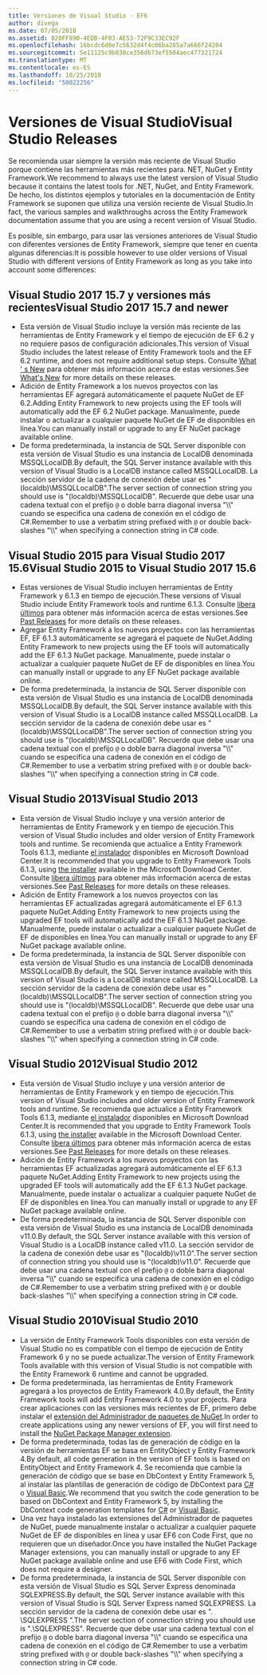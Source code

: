 ```yaml
---
title: Versiones de Visual Studio - EF6
author: divega
ms.date: 07/05/2018
ms.assetid: 028FF890-4EDB-4F03-AE53-72F9C33EC92F
ms.openlocfilehash: 16bcdc6d0e7c5632d4f4c06ba285a7a666f24204
ms.sourcegitcommit: 5e11125c9b838ce356d673ef5504aec477321724
ms.translationtype: MT
ms.contentlocale: es-ES
ms.lasthandoff: 10/25/2018
ms.locfileid: "50022256"
---
```

# <a name="visual-studio-releases"></a><span data-ttu-id="ecd64-102">Versiones de Visual Studio</span><span class="sxs-lookup"><span data-stu-id="ecd64-102">Visual Studio Releases</span></span>

<span data-ttu-id="ecd64-103">Se recomienda usar siempre la versión más reciente de Visual Studio porque contiene las herramientas más recientes para. NET, NuGet y Entity Framework.</span><span class="sxs-lookup"><span data-stu-id="ecd64-103">We recommend to always use the latest version of Visual Studio because it contains the latest tools for .NET, NuGet, and Entity Framework.</span></span>
<span data-ttu-id="ecd64-104">De hecho, los distintos ejemplos y tutoriales en la documentación de Entity Framework se suponen que utiliza una versión reciente de Visual Studio.</span><span class="sxs-lookup"><span data-stu-id="ecd64-104">In fact, the various samples and walkthroughs across the Entity Framework documentation assume that you are using a recent version of Visual Studio.</span></span>

<span data-ttu-id="ecd64-105">Es posible, sin embargo, para usar las versiones anteriores de Visual Studio con diferentes versiones de Entity Framework, siempre que tener en cuenta algunas diferencias:</span><span class="sxs-lookup"><span data-stu-id="ecd64-105">It is possible however to use older versions of Visual Studio with different versions of Entity Framework as long as you take into account some differences:</span></span>

## <a name="visual-studio-2017-157-and-newer"></a><span data-ttu-id="ecd64-106">Visual Studio 2017 15.7 y versiones más recientes</span><span class="sxs-lookup"><span data-stu-id="ecd64-106">Visual Studio 2017 15.7 and newer</span></span>

- <span data-ttu-id="ecd64-107">Esta versión de Visual Studio incluye la versión más reciente de las herramientas de Entity Framework y el tiempo de ejecución de EF 6.2 y no requiere pasos de configuración adicionales.</span><span class="sxs-lookup"><span data-stu-id="ecd64-107">This version of Visual Studio includes the latest release of Entity Framework tools and the EF 6.2 runtime, and does not require additional setup steps.</span></span>
<span data-ttu-id="ecd64-108">Consulte [What ' s New](~/ef6/what-is-new/index.md) para obtener más información acerca de estas versiones.</span><span class="sxs-lookup"><span data-stu-id="ecd64-108">See [What's New](~/ef6/what-is-new/index.md) for more details on these releases.</span></span>
- <span data-ttu-id="ecd64-109">Adición de Entity Framework a los nuevos proyectos con las herramientas EF agregará automáticamente el paquete NuGet de EF 6.2.</span><span class="sxs-lookup"><span data-stu-id="ecd64-109">Adding Entity Framework to new projects using the EF tools will automatically add the EF 6.2 NuGet package.</span></span>
<span data-ttu-id="ecd64-110">Manualmente, puede instalar o actualizar a cualquier paquete NuGet de EF de disponibles en línea.</span><span class="sxs-lookup"><span data-stu-id="ecd64-110">You can manually install or upgrade to any EF NuGet package available online.</span></span>
- <span data-ttu-id="ecd64-111">De forma predeterminada, la instancia de SQL Server disponible con esta versión de Visual Studio es una instancia de LocalDB denominada MSSQLLocalDB.</span><span class="sxs-lookup"><span data-stu-id="ecd64-111">By default, the SQL Server instance available with this version of Visual Studio is a LocalDB instance called MSSQLLocalDB.</span></span>
<span data-ttu-id="ecd64-112">La sección servidor de la cadena de conexión debe usar es "(localdb)\\MSSQLLocalDB".</span><span class="sxs-lookup"><span data-stu-id="ecd64-112">The server section of connection string you should use is "(localdb)\\MSSQLLocalDB".</span></span>
<span data-ttu-id="ecd64-113">Recuerde que debe usar una cadena textual con el prefijo `@` o doble barra diagonal inversa "\\\\" cuando se especifica una cadena de conexión en el código de C#.</span><span class="sxs-lookup"><span data-stu-id="ecd64-113">Remember to use a verbatim string prefixed with `@` or double back-slashes "\\\\" when specifying a connection string in C# code.</span></span>  


## <a name="visual-studio-2015-to-visual-studio-2017-156"></a><span data-ttu-id="ecd64-114">Visual Studio 2015 para Visual Studio 2017 15.6</span><span class="sxs-lookup"><span data-stu-id="ecd64-114">Visual Studio 2015 to Visual Studio 2017 15.6</span></span>

- <span data-ttu-id="ecd64-115">Estas versiones de Visual Studio incluyen herramientas de Entity Framework y 6.1.3 en tiempo de ejecución.</span><span class="sxs-lookup"><span data-stu-id="ecd64-115">These versions of Visual Studio include Entity Framework tools and runtime 6.1.3.</span></span>
<span data-ttu-id="ecd64-116">Consulte [libera últimos](~/ef6/what-is-new/past-releases.md#ef-613) para obtener más información acerca de estas versiones.</span><span class="sxs-lookup"><span data-stu-id="ecd64-116">See [Past Releases](~/ef6/what-is-new/past-releases.md#ef-613) for more details on these releases.</span></span>
- <span data-ttu-id="ecd64-117">Agregar Entity Framework a los nuevos proyectos con las herramientas EF, EF 6.1.3 automáticamente se agregará el paquete de NuGet.</span><span class="sxs-lookup"><span data-stu-id="ecd64-117">Adding Entity Framework to new projects using the EF tools will automatically add the EF 6.1.3 NuGet package.</span></span>
<span data-ttu-id="ecd64-118">Manualmente, puede instalar o actualizar a cualquier paquete NuGet de EF de disponibles en línea.</span><span class="sxs-lookup"><span data-stu-id="ecd64-118">You can manually install or upgrade to any EF NuGet package available online.</span></span>
- <span data-ttu-id="ecd64-119">De forma predeterminada, la instancia de SQL Server disponible con esta versión de Visual Studio es una instancia de LocalDB denominada MSSQLLocalDB.</span><span class="sxs-lookup"><span data-stu-id="ecd64-119">By default, the SQL Server instance available with this version of Visual Studio is a LocalDB instance called MSSQLLocalDB.</span></span>
<span data-ttu-id="ecd64-120">La sección servidor de la cadena de conexión debe usar es "(localdb)\\MSSQLLocalDB".</span><span class="sxs-lookup"><span data-stu-id="ecd64-120">The server section of connection string you should use is "(localdb)\\MSSQLLocalDB".</span></span>
<span data-ttu-id="ecd64-121">Recuerde que debe usar una cadena textual con el prefijo `@` o doble barra diagonal inversa "\\\\" cuando se especifica una cadena de conexión en el código de C#.</span><span class="sxs-lookup"><span data-stu-id="ecd64-121">Remember to use a verbatim string prefixed with `@` or double back-slashes "\\\\" when specifying a connection string in C# code.</span></span>  


## <a name="visual-studio-2013"></a><span data-ttu-id="ecd64-122">Visual Studio 2013</span><span class="sxs-lookup"><span data-stu-id="ecd64-122">Visual Studio 2013</span></span>
- <span data-ttu-id="ecd64-123">Esta versión de Visual Studio incluye y una versión anterior de herramientas de Entity Framework y en tiempo de ejecución.</span><span class="sxs-lookup"><span data-stu-id="ecd64-123">This version of Visual Studio includes and older version of Entity Framework tools and runtime.</span></span>
<span data-ttu-id="ecd64-124">Se recomienda que actualice a Entity Framework Tools 6.1.3, mediante [el instalador](https://www.microsoft.com/download/details.aspx?id=40762) disponibles en Microsoft Download Center.</span><span class="sxs-lookup"><span data-stu-id="ecd64-124">It is recommended that you upgrade to Entity Framework Tools 6.1.3, using [the installer](https://www.microsoft.com/download/details.aspx?id=40762) available in the Microsoft Download Center.</span></span>
<span data-ttu-id="ecd64-125">Consulte [libera últimos](~/ef6/what-is-new/past-releases.md#ef-613) para obtener más información acerca de estas versiones.</span><span class="sxs-lookup"><span data-stu-id="ecd64-125">See [Past Releases](~/ef6/what-is-new/past-releases.md#ef-613) for more details on these releases.</span></span>
- <span data-ttu-id="ecd64-126">Adición de Entity Framework a los nuevos proyectos con las herramientas EF actualizadas agregará automáticamente el EF 6.1.3 paquete NuGet.</span><span class="sxs-lookup"><span data-stu-id="ecd64-126">Adding Entity Framework to new projects using the upgraded EF tools will automatically add the EF 6.1.3 NuGet package.</span></span>
<span data-ttu-id="ecd64-127">Manualmente, puede instalar o actualizar a cualquier paquete NuGet de EF de disponibles en línea.</span><span class="sxs-lookup"><span data-stu-id="ecd64-127">You can manually install or upgrade to any EF NuGet package available online.</span></span>
- <span data-ttu-id="ecd64-128">De forma predeterminada, la instancia de SQL Server disponible con esta versión de Visual Studio es una instancia de LocalDB denominada MSSQLLocalDB.</span><span class="sxs-lookup"><span data-stu-id="ecd64-128">By default, the SQL Server instance available with this version of Visual Studio is a LocalDB instance called MSSQLLocalDB.</span></span>
<span data-ttu-id="ecd64-129">La sección servidor de la cadena de conexión debe usar es "(localdb)\\MSSQLLocalDB".</span><span class="sxs-lookup"><span data-stu-id="ecd64-129">The server section of connection string you should use is "(localdb)\\MSSQLLocalDB".</span></span>
<span data-ttu-id="ecd64-130">Recuerde que debe usar una cadena textual con el prefijo `@` o doble barra diagonal inversa "\\\\" cuando se especifica una cadena de conexión en el código de C#.</span><span class="sxs-lookup"><span data-stu-id="ecd64-130">Remember to use a verbatim string prefixed with `@` or double back-slashes "\\\\" when specifying a connection string in C# code.</span></span>  

## <a name="visual-studio-2012"></a><span data-ttu-id="ecd64-131">Visual Studio 2012</span><span class="sxs-lookup"><span data-stu-id="ecd64-131">Visual Studio 2012</span></span>

- <span data-ttu-id="ecd64-132">Esta versión de Visual Studio incluye y una versión anterior de herramientas de Entity Framework y en tiempo de ejecución.</span><span class="sxs-lookup"><span data-stu-id="ecd64-132">This version of Visual Studio includes and older version of Entity Framework tools and runtime.</span></span>
<span data-ttu-id="ecd64-133">Se recomienda que actualice a Entity Framework Tools 6.1.3, mediante [el instalador](https://www.microsoft.com/download/details.aspx?id=40762) disponibles en Microsoft Download Center.</span><span class="sxs-lookup"><span data-stu-id="ecd64-133">It is recommended that you upgrade to Entity Framework Tools 6.1.3, using [the installer](https://www.microsoft.com/download/details.aspx?id=40762) available in the Microsoft Download Center.</span></span>
<span data-ttu-id="ecd64-134">Consulte [libera últimos](~/ef6/what-is-new/past-releases.md#ef-613) para obtener más información acerca de estas versiones.</span><span class="sxs-lookup"><span data-stu-id="ecd64-134">See [Past Releases](~/ef6/what-is-new/past-releases.md#ef-613) for more details on these releases.</span></span>
- <span data-ttu-id="ecd64-135">Adición de Entity Framework a los nuevos proyectos con las herramientas EF actualizadas agregará automáticamente el EF 6.1.3 paquete NuGet.</span><span class="sxs-lookup"><span data-stu-id="ecd64-135">Adding Entity Framework to new projects using the upgraded EF tools will automatically add the EF 6.1.3 NuGet package.</span></span>
<span data-ttu-id="ecd64-136">Manualmente, puede instalar o actualizar a cualquier paquete NuGet de EF de disponibles en línea.</span><span class="sxs-lookup"><span data-stu-id="ecd64-136">You can manually install or upgrade to any EF NuGet package available online.</span></span>
- <span data-ttu-id="ecd64-137">De forma predeterminada, la instancia de SQL Server disponible con esta versión de Visual Studio es una instancia de LocalDB denominada v11.0.</span><span class="sxs-lookup"><span data-stu-id="ecd64-137">By default, the SQL Server instance available with this version of Visual Studio is a LocalDB instance called v11.0.</span></span>
<span data-ttu-id="ecd64-138">La sección servidor de la cadena de conexión debe usar es "(localdb)\\v11.0".</span><span class="sxs-lookup"><span data-stu-id="ecd64-138">The server section of connection string you should use is "(localdb)\\v11.0".</span></span>
<span data-ttu-id="ecd64-139">Recuerde que debe usar una cadena textual con el prefijo `@` o doble barra diagonal inversa "\\\\" cuando se especifica una cadena de conexión en el código de C#.</span><span class="sxs-lookup"><span data-stu-id="ecd64-139">Remember to use a verbatim string prefixed with `@` or double back-slashes "\\\\" when specifying a connection string in C# code.</span></span>  

## <a name="visual-studio-2010"></a><span data-ttu-id="ecd64-140">Visual Studio 2010</span><span class="sxs-lookup"><span data-stu-id="ecd64-140">Visual Studio 2010</span></span>

- <span data-ttu-id="ecd64-141">La versión de Entity Framework Tools disponibles con esta versión de Visual Studio no es compatible con el tiempo de ejecución de Entity Framework 6 y no se puede actualizar.</span><span class="sxs-lookup"><span data-stu-id="ecd64-141">The version of Entity Framework Tools available with this version of Visual Studio is not compatible with the Entity Framework 6 runtime and cannot be upgraded.</span></span>
- <span data-ttu-id="ecd64-142">De forma predeterminada, las herramientas de Entity Framework agregará a los proyectos de Entity Framework 4.0.</span><span class="sxs-lookup"><span data-stu-id="ecd64-142">By default, the Entity Framework tools will add Entity Framework 4.0 to your projects.</span></span>
<span data-ttu-id="ecd64-143">Para crear aplicaciones con las versiones más recientes de EF, primero debe instalar el [extensión del Administrador de paquetes de NuGet](https://marketplace.visualstudio.com/items?itemName=NuGetTeam.NuGetPackageManager).</span><span class="sxs-lookup"><span data-stu-id="ecd64-143">In order to create applications using any newer versions of EF, you will first need to install the [NuGet Package Manager extension](https://marketplace.visualstudio.com/items?itemName=NuGetTeam.NuGetPackageManager).</span></span>
- <span data-ttu-id="ecd64-144">De forma predeterminada, todas las de generación de código en la versión de herramientas EF se basa en EntityObject y Entity Framework 4.</span><span class="sxs-lookup"><span data-stu-id="ecd64-144">By default, all code generation in the version of EF tools is based on EntityObject and Entity Framework 4.</span></span>
<span data-ttu-id="ecd64-145">Se recomienda que cambie la generación de código que se base en DbContext y Entity Framework 5, al instalar las plantillas de generación de código de DbContext para [C#](https://marketplace.visualstudio.com/items?itemName=EntityFrameworkTeam.EF5xDbContextGeneratorforC) o [Visual Basic](https://marketplace.visualstudio.com/items?itemName=EntityFrameworkTeam.EF5xDbContextGeneratorforVBNET).</span><span class="sxs-lookup"><span data-stu-id="ecd64-145">We recommend that you switch the code generation to be based on DbContext and Entity Framework 5, by installing the DbContext code generation templates for [C#](https://marketplace.visualstudio.com/items?itemName=EntityFrameworkTeam.EF5xDbContextGeneratorforC) or [Visual Basic](https://marketplace.visualstudio.com/items?itemName=EntityFrameworkTeam.EF5xDbContextGeneratorforVBNET).</span></span>
- <span data-ttu-id="ecd64-146">Una vez haya instalado las extensiones del Administrador de paquetes de NuGet, puede manualmente instalar o actualizar a cualquier paquete NuGet de EF de disponibles en línea y usar EF6 con Code First, que no requieren que un diseñador.</span><span class="sxs-lookup"><span data-stu-id="ecd64-146">Once you have installed the NuGet Package Manager extensions, you can manually install or upgrade to any EF NuGet package available online and use EF6 with Code First, which does not require a designer.</span></span>
- <span data-ttu-id="ecd64-147">De forma predeterminada, la instancia de SQL Server disponible con esta versión de Visual Studio es SQL Server Express denominada SQLEXPRESS.</span><span class="sxs-lookup"><span data-stu-id="ecd64-147">By default, the SQL Server instance available with this version of Visual Studio is SQL Server Express named SQLEXPRESS.</span></span>
<span data-ttu-id="ecd64-148">La sección servidor de la cadena de conexión debe usar es ". \\SQLEXPRESS ".</span><span class="sxs-lookup"><span data-stu-id="ecd64-148">The server section of connection string you should use is ".\\SQLEXPRESS".</span></span>
<span data-ttu-id="ecd64-149">Recuerde que debe usar una cadena textual con el prefijo `@` o doble barra diagonal inversa "\\\\" cuando se especifica una cadena de conexión en el código de C#.</span><span class="sxs-lookup"><span data-stu-id="ecd64-149">Remember to use a verbatim string prefixed with `@` or double back-slashes "\\\\" when specifying a connection string in C# code.</span></span>
